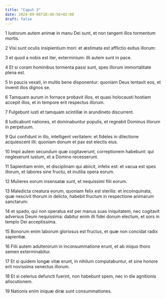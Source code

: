 ```yaml
---
title: "Caput 3"
date: 2024-09-06T18:40:56+02:00
draft: false
---
```




1 Iustorum autem animæ in manu Dei sunt, et non tangent illos tormentum mortis.

2 Visi sunt oculis insipientium mori: et æstimata est afflictio exitus illorum:

3 et quod a nobis est iter, exterminium: illi autem sunt in pace.

4 Et si coram hominibus tormenta passi sunt, spes illorum immortalitate plena est.

5 In paucis vexati, in multis bene disponentur: quoniam Deus tentavit eos, et invenit illos dignos se.

6 Tamquam aurum in fornace probavit illos, et quasi holocausti hostiam accepit illos, et in tempore erit respectus illorum.

7 Fulgebunt iusti et tamquam scintillæ in arundineto discurrent.

8 Iudicabunt nationes, et dominabuntur populis, et regnabit Dominus illorum in perpetuum.

9 Qui confidunt in illo, intelligent veritatem: et fideles in dilectione acquiescent illi: quoniam donum et pax est electis eius.

10 Impii autem secundum quæ cogitaverunt, correptionem habebunt: qui neglexerunt iustum, et a Domino recesserunt.

11 Sapientiam enim, et disciplinam qui abiicit, infelix est: et vacua est spes illorum, et labores sine fructu, et inutilia opera eorum.

12 Mulieres eorum insensatæ sunt, et nequissimi filii eorum.

13 Maledicta creatura eorum, quoniam felix est sterilis: et incoinquinata, quæ nescivit thorum in delicto, habebit fructum in respectione animarum sanctarum:

14 et spado, qui non operatus est per manus suas iniquitatem, nec cogitavit adversus Deum nequissima: dabitur enim illi fidei donum electum, et sors in templo Dei acceptissima.

15 Bonorum enim laborum gloriosus est fructus, et quæ non concidat radix sapientiæ.

16 Filii autem adulterorum in inconsummatione erunt, et ab iniquo thoro semen exterminabitur.

17 Et si quidem longæ vitæ erunt, in nihilum computabuntur, et sine honore erit novissima senectus illorum.

18 Et si celerius defuncti fuerint, non habebunt spem, nec in die agnitionis allocutionem.

19 Nationis enim iniquæ diræ sunt consummationes.

